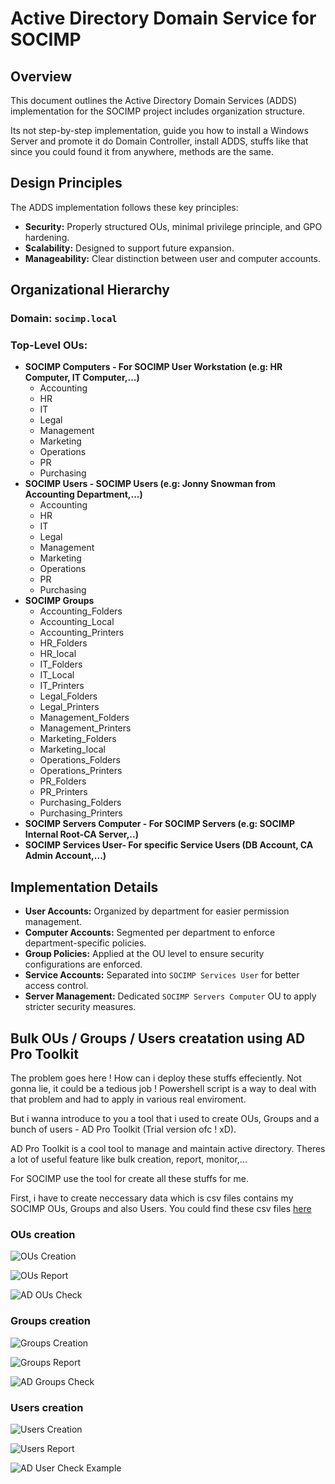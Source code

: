 # Active Directory Domain Service for SOCIMP

## Overview

This document outlines the Active Directory Domain Services (ADDS) implementation for the SOCIMP project includes organization structure. 

Its not step-by-step implementation, guide you how to install a Windows Server and promote it do Domain Controller, install ADDS, stuffs like that since you could found it from anywhere, methods are the same.

## Design Principles

The ADDS implementation follows these key principles:

- **Security:** Properly structured OUs, minimal privilege principle, and GPO hardening.
- **Scalability:** Designed to support future expansion.
- **Manageability:** Clear distinction between user and computer accounts.

## Organizational Hierarchy

### **Domain:** `socimp.local`

### **Top-Level OUs:**

- **SOCIMP Computers - For SOCIMP User Workstation (e.g: HR Computer, IT Computer,...)**
  - Accounting
  - HR
  - IT
  - Legal
  - Management
  - Marketing
  - Operations
  - PR
  - Purchasing
- **SOCIMP Users - SOCIMP Users (e.g: Jonny Snowman from Accounting Department,...)**
  - Accounting
  - HR
  - IT
  - Legal
  - Management
  - Marketing
  - Operations
  - PR
  - Purchasing
- **SOCIMP Groups**
  - Accounting_Folders
  - Accounting_Local
  - Accounting_Printers
  - HR_Folders
  - HR_local
  - IT_Folders
  - IT_Local
  - IT_Printers
  - Legal_Folders
  - Legal_Printers
  - Management_Folders
  - Management_Printers
  - Marketing_Folders
  - Marketing_local
  - Operations_Folders
  - Operations_Printers
  - PR_Folders
  - PR_Printers
  - Purchasing_Folders
  - Purchasing_Printers
- **SOCIMP Servers Computer - For SOCIMP Servers (e.g: SOCIMP Internal Root-CA Server,..)**
- **SOCIMP Services User- For specific Service Users (DB Account, CA Admin Account,...)**

## Implementation Details

- **User Accounts:** Organized by department for easier permission management.
- **Computer Accounts:** Segmented per department to enforce department-specific policies.
- **Group Policies:** Applied at the OU level to ensure security configurations are enforced.
- **Service Accounts:** Separated into `SOCIMP Services User` for better access control.
- **Server Management:** Dedicated `SOCIMP Servers Computer` OU to apply stricter security measures.

## Bulk OUs / Groups / Users creatation using AD Pro Toolkit

The problem goes here ! How can i deploy these stuffs effeciently. Not gonna lie, it could be a tedious job ! Powershell script is a way to deal with that problem and had to apply in various real enviroment. 

But i wanna introduce to you a tool that i used to create OUs, Groups and a bunch of users - AD Pro Toolkit (Trial version ofc ! xD).

AD Pro Toolkit is a cool tool to manage and maintain active directory. Theres a lot of useful feature like bulk creation, report, monitor,...

For SOCIMP use the tool for create all these stuffs for me.

First, i have to create neccessary data which is csv files contains my SOCIMP OUs, Groups and also Users. You could find these csv files [here](https://github.com/phamthanhsang-cs/SOC-in-my-Pocket/tree/main/.build/active-directory)


### OUs creation
![OUs Creation](https://github.com/phamthanhsang-cs/SOC-in-my-Pocket/blob/main/images/active-directory/OUs-creation.png)

![OUs Report](https://github.com/phamthanhsang-cs/SOC-in-my-Pocket/blob/main/images/active-directory/OUs-report.png)

![AD OUs Check](https://github.com/phamthanhsang-cs/SOC-in-my-Pocket/blob/main/images/active-directory/AD-OUs-Check.png)

### Groups creation
![Groups Creation](https://github.com/phamthanhsang-cs/SOC-in-my-Pocket/blob/main/images/active-directory/Groups-creation.png)

![Groups Report](https://github.com/phamthanhsang-cs/SOC-in-my-Pocket/blob/main/images/active-directory/Groups-report.png)

![AD Groups Check](https://github.com/phamthanhsang-cs/SOC-in-my-Pocket/blob/main/images/active-directory/AD-Groups-Check.png)

### Users creation
![Users Creation](https://github.com/phamthanhsang-cs/SOC-in-my-Pocket/blob/main/images/active-directory/Users-creation.png)

![Users Report](https://github.com/phamthanhsang-cs/SOC-in-my-Pocket/blob/main/images/active-directory/Users-report.png)

![AD User Check Example](https://github.com/phamthanhsang-cs/SOC-in-my-Pocket/blob/main/images/active-directory/AD-Users-Check.png)
